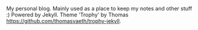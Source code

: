My personal blog.
Mainly used as a place to keep my notes and other stuff :)
Powered by Jekyll. Theme 'Trophy' by Thomas https://github.com/thomasvaeth/trophy-jekyll.
